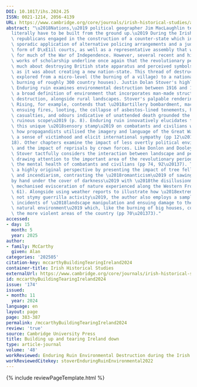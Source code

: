 ```yaml
---
DOI: 10.1017/ihs.2024.25
ISSN: 0021-1214, 2056-4139
URL: https://www.cambridge.org/core/journals/irish-historical-studies/article/building-up-and-tearing-ireland-down/BB2CB95ACECE7425B0B60B684B115883?utm_source=SFMC&utm_medium=email&utm_content=Article&utm_campaign=New%20Cambridge%20Alert%20-%20Issues&WT.mc_id=New%20Cambridge%20Alert%20-%20Issues
abstract: "\u2018Nations,\u2019 political geographer Jim MacLaughlin tells us, \u2018\
  literally have to be built from the ground up.\u2019 During the Irish Revolution,\
  \ republicans engaged in the construction of a counter-state which included the\
  \ sporadic application of alternative policing arrangements and a judiciary in the\
  \ form of D\xE1il courts, as well as a representative assembly that was driven underground\
  \ for much of the War of Independence. However, several recent and highly original\
  \ works of scholarship underline once again that the revolutionary period was as\
  \ much about destroying British state apparatus and perceived symbols of colonialism\
  \ as it was about creating a new nation-state. This thread of destruction has been\
  \ explored from a micro-level (the burning of a village) to a national level (the\
  \ burning of roughly 300 country houses). Justin Dolan Stover's highly anticipated\
  \ Enduring ruin examines environmental destruction between 1916 and 1923 utilising\
  \ a broad definition of environment that incorporates man-made structures, and their\
  \ destruction, alongside rural landscapes. Stover's palpable rendering of the Easter\
  \ Rising, for example, contends that \u2018artillery bombardment, machine-gun fire,\
  \ ensuing fires, looting, the collapse of asbestos-lined tenements, human and animal\
  \ casualties, and odours indicative of unattended death grounded the rebellion's\
  \ ruinous scope\u2019 (p. 8). Enduring ruin innovatively elucidates the impact of\
  \ this unique \u2018sensory stamp\u2019 on combatants and civilians while chronicling\
  \ how propagandists utilised the imagery and language of the Great War to cultivate\
  \ a sense of victimhood and elicit international sympathy (pp 12\u201313, 112\u2013\
  18). Other chapters examine the impact of less overtly political environmental damage\
  \ and the impact of reprisals by crown forces. Like Donlon and Dooley's monographs,\
  \ Stover tactfully considers the interaction between landscape and people throughout,\
  \ drawing attention to the important area of the revolutionary period's impact on\
  \ the mental health of combatants and civilians (pp 74, 92\u20137). This work adds\
  \ a highly original perspective by presenting the impact of tree felling, road trenching\
  \ and incendiarism, contrasting the \u2018romanticism\u2019 of sawing trees \u2018\
  by hand under the cover of darkness\u2019 with \u2018the disillusionment of the\
  \ mechanised evisceration of nature experienced along the Western Front\u2019 (p.\
  \ 61). Alongside using weather reports to illustrate how \u2018extreme weather did\
  \ not stymy guerrilla activity\u2019, the author also employs a sample of 2,183\
  \ incidents of \u2018landscape manipulation and ensuing damage to the built and\
  \ natural environment\u2019 which, like the burning of big houses, correlates to\
  \ the more violent areas of the country (pp 70\u201373)."
accessed:
- day: 15
  month: 5
  year: 2025
author:
- family: McCarthy
  given: Alan
categories: '202505'
citation-key: mccarthyBuildingTearingIreland2024
container-title: Irish Historical Studies
externalUrl: https://www.cambridge.org/core/journals/irish-historical-studies/article/building-up-and-tearing-ireland-down/BB2CB95ACECE7425B0B60B684B115883?utm_source=SFMC&utm_medium=email&utm_content=Article&utm_campaign=New%20Cambridge%20Alert%20-%20Issues&WT.mc_id=New%20Cambridge%20Alert%20-%20Issues
id: mccarthyBuildingTearingIreland2024
issue: '174'
issued:
- month: 11
  year: 2024
language: en
layout: page
page: 383-387
permalink: /mccarthyBuildingTearingIreland2024
review: 'true'
source: Cambridge University Press
title: Building up and tearing Ireland down
type: article-journal
volume: '48'
workReviewed: Enduring Ruin Environmental Destruction during the Irish Revolution
workReviewedCitekey: stoverEnduringRuinEnvironmental2022
---
```

{% include reviewPageTemplate.html %}